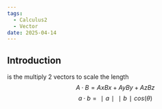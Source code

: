 ```yaml
---
tags:
  - Calculus2
  - Vector
date: 2025-04-14
---
```

## Introduction 
is the multiply 2 vectors to scale the length
$$A⋅B=AxBx+AyBy+AzBz$$
$$a⋅b=∣a∣∣b∣cos(θ)$$
```What is cos theta

```